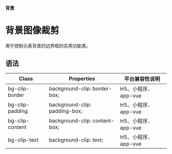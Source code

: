 #### <span class="text-lg text-gray-500 font-normal">背景</span>

<div class="w-screen"></div>

# 背景图像裁剪
<a-typography-text>
    用于控制元素背景的边界框的实用功能类。
</a-typography-text>

<CssPrefix />

## 语法
| Class | Properties | 平台兼容性说明
| --- | --- | ---
| <a-link status="success">bg-clip-border</a-link> | <a-link>background-clip: border-box;</a-link> | H5、小程序、app-vue
| <a-link status="success">bg-clip-padding</a-link> | <a-link>background-clip: padding-box;</a-link> | H5、小程序、app-vue
| <a-link status="success">bg-clip-content</a-link> | <a-link>background-clip: content-box;</a-link> | H5、小程序、app-vue
| <a-link status="success">bg-clip-text</a-link> | <a-link>background-clip: text;</a-link> | H5、小程序、app-vue